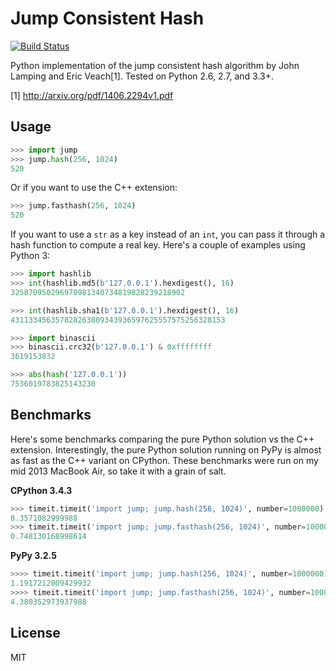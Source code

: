 # Jump Consistent Hash

[![Build Status](https://travis-ci.org/renstrom/python-jump-consistent-hash.svg?branch=master)](https://travis-ci.org/renstrom/python-jump-consistent-hash)

Python implementation of the jump consistent hash algorithm by John Lamping and
Eric Veach[1]. Tested on Python 2.6, 2.7, and 3.3+.

[1] http://arxiv.org/pdf/1406.2294v1.pdf

## Usage

```python
>>> import jump
>>> jump.hash(256, 1024)
520
```

Or if you want to use the C++ extension:

```python
>>> jump.fasthash(256, 1024)
520
```

If you want to use a `str` as a key instead of an `int`, you can pass it
through a hash function to compute a real key. Here's a couple of examples
using Python 3:

```python
>>> import hashlib
>>> int(hashlib.md5(b'127.0.0.1').hexdigest(), 16)
325870950296970981340734819828239218902

>>> int(hashlib.sha1(b'127.0.0.1').hexdigest(), 16)
431133456357828263809343936597625557575256328153

>>> import binascii
>>> binascii.crc32(b'127.0.0.1') & 0xffffffff
3619153832

>>> abs(hash('127.0.0.1'))
7536019783825143230
```

## Benchmarks

Here's some benchmarks comparing the pure Python solution vs the C++ extension.
Interestingly, the pure Python solution running on PyPy is almost as fast as
the C++ variant on CPython. These benchmarks were run on my mid 2013 MacBook
Air, so take it with a grain of salt.

**CPython 3.4.3**

```python
>>> timeit.timeit('import jump; jump.hash(256, 1024)', number=1000000)
8.3571082999988
>>> timeit.timeit('import jump; jump.fasthash(256, 1024)', number=1000000)
0.748130168998614
```

**PyPy 3.2.5**

```python
>>>> timeit.timeit('import jump; jump.hash(256, 1024)', number=1000000)
1.1917212009429932
>>>> timeit.timeit('import jump; jump.fasthash(256, 1024)', number=1000000)
4.380352973937988
```

## License

MIT
